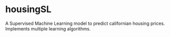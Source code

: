 # housingSL
A Supervised Machine Learning model to predict californian housing prices. Implements multiple learning algorithms.
